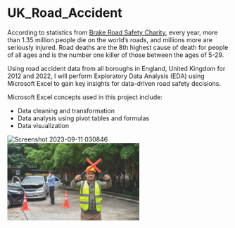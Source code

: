 # UK_Road_Accident
According to statistics from [Brake Road Safety Charity](https://www.brake.org.uk/get-involved/take-action/mybrake/knowledge-centre/global-road-safety#:~:text=Road%20casualties,leading%20cause%20of%20death%20globally.), every year, more than 1.35 million people die on the world’s roads, and millions more are seriously injured. Road deaths are the 8th highest cause of death for people of all ages and is the number one killer of those between the ages of 5-29.

Using road accident data from all boroughs in England, United Kingdom for 2012 and 2022, I will perform Exploratory Data Analysis (EDA) using Microsoft Excel to gain key insights for data-driven road safety decisions.

Microsoft Excel concepts used in this project include:
-	Data cleaning and transformation
-	Data analysis using pivot tables and formulas
-	Data visualization

<img width="270" alt="Screenshot 2023-09-11 030846" src="https://github.com/iseseleusifo/UK_Road_Accident/assets/35133915/f8a764e4-0df6-4638-9e0f-add9ad809108">

<img width="300" alt="Screenshot 2023-09-11 030846" src="https://github.com/iseseleusifo/UK_Road_Accident/blob/c92f3b936a34dd72485fad25584c71f7ec7064f9/road_accident.png">
